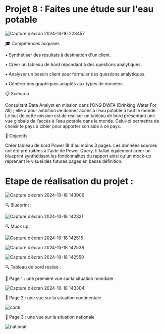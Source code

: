 
# Projet 8 : Faites une étude sur l'eau potable
![Capture d’écran 2024-10-16 223457](https://github.com/user-attachments/assets/a1e9a62e-7269-49b0-9c6b-0ab6f96a2141)

🎓 Compétences acquises

:black_small_square:	Synthétiser des résultats à destination d'un client.

:black_small_square:	 Créer un tableau de bord répondant à des questions analytiques.

:black_small_square:	Analyser un besoin client pour formuler des questions analytiques.

:black_small_square:	 Générer des graphiques adaptés aux types de données.

📋 Scénario

Consultant Data Analyst en mission dans l’ONG DWFA (Drinking Water For All) ; elle a pour ambition de donner accès à l’eau potable à tout le monde. Le but de cette mission est de réaliser un tableau de bord présentant une vue globale de l’accès à l’eau potable dans le monde. Celui-ci permettra de choisir le pays à cibler pour apporter son aide à ce pays.


🎯 Objectifs

Créer tableau de bord Power BI d'au moins 3 pages. Les données sources ont été prétraitées à l'aide de Power Query. Il fallait également créer un blueprint synthétisant les fontionnalités du rapport ainsi qu'un mock-up reprenant le visuel des futures pages en basse définition.


# Etape de réalisation du projet :

![Capture d’écran 2024-10-18 143906](https://github.com/user-attachments/assets/47dc1ef9-8461-42f4-a074-2cc0b0038705)


:mag: Blueprint :


![Capture d’écran 2024-10-18 142321](https://github.com/user-attachments/assets/34ab31b1-e5bb-41dd-9c31-94cd04db835b)

:mag: Muck up:

![Capture d’écran 2024-10-18 142515](https://github.com/user-attachments/assets/ed4d8e4c-3eae-4154-8168-755446303121)

![Capture d’écran 2024-10-18 142538](https://github.com/user-attachments/assets/b2262b63-a2a0-4748-baf0-4789442efb4f)


![Capture d’écran 2024-10-18 142550](https://github.com/user-attachments/assets/357b1be0-ad30-44ae-9cbe-ac4b28b60c3d)

:mag:  Tableau de bord réalisé  :

:bookmark_tabs:		 Page 1 : une première vue sur la situation mondiale 


![Capture d’écran 2024-10-18 143304](https://github.com/user-attachments/assets/0e47d796-0b20-4d70-b34d-8ea47c301215)


:bookmark_tabs:		 Page 2 : une vue sur la situation continentale


![conti](https://github.com/user-attachments/assets/c5f51867-e90c-4cdf-ab48-d456f1113a1d)


:bookmark_tabs:		 Page 3 : une vue sur la situation nationale


![national](https://github.com/user-attachments/assets/bfbdb2cf-0890-43cf-966f-2888b2885ef8)

